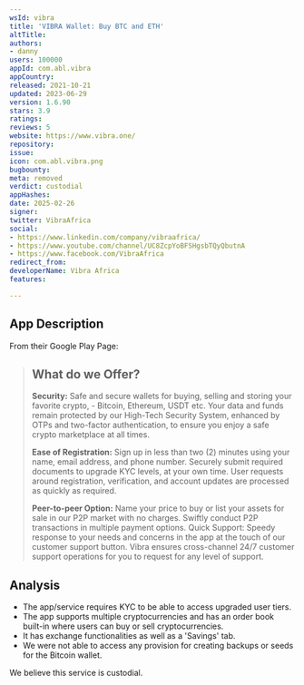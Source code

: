 ```yaml
---
wsId: vibra
title: 'VIBRA Wallet: Buy BTC and ETH'
altTitle: 
authors:
- danny
users: 100000
appId: com.abl.vibra
appCountry: 
released: 2021-10-21
updated: 2023-06-29
version: 1.6.90
stars: 3.9
ratings: 
reviews: 5
website: https://www.vibra.one/
repository: 
issue: 
icon: com.abl.vibra.png
bugbounty: 
meta: removed
verdict: custodial
appHashes: 
date: 2025-02-26
signer: 
twitter: VibraAfrica
social:
- https://www.linkedin.com/company/vibraafrica/
- https://www.youtube.com/channel/UC8ZcpYoBFSHgsbTQyQbutnA
- https://www.facebook.com/VibraAfrica
redirect_from: 
developerName: Vibra Africa
features: 

---
```


## App Description 

From their Google Play Page:

> ## What do we Offer?
> **Security:** Safe and secure wallets for buying, selling and storing your favorite crypto, - Bitcoin, Ethereum, USDT etc. Your data and funds remain protected by our High-Tech Security System, enhanced by OTPs and two-factor authentication, to ensure you enjoy a safe crypto marketplace at all times.
> 
> **Ease of Registration:** Sign up in less than two (2) minutes using your name, email address, and phone number. Securely submit required documents to upgrade KYC levels, at your own time. User requests around registration, verification, and account updates are processed as quickly as required.
> 
> **Peer-to-peer Option:** Name your price to buy or list your assets for sale in our P2P market with no charges. Swiftly conduct P2P transactions in multiple payment options.
Quick Support: Speedy response to your needs and concerns in the app at the touch of our customer support button. Vibra ensures cross-channel 24/7 customer support operations for you to request for any level of support.

## Analysis 

- The app/service requires KYC to be able to access upgraded user tiers. 
- The app supports multiple cryptocurrencies and has an order book built-in where users can buy or sell cryptocurrencies. 
- It has exchange functionalities as well as a 'Savings' tab.
- We were not able to access any provision for creating backups or seeds for the Bitcoin wallet. 

We believe this service is custodial. 


